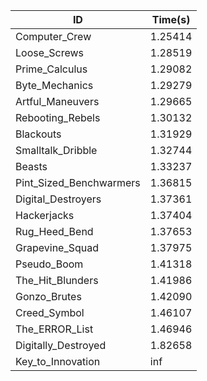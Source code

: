 |ID|Time(s)|
|-|-|
|Computer_Crew|1.25414|
|Loose_Screws|1.28519|
|Prime_Calculus|1.29082|
|Byte_Mechanics|1.29279|
|Artful_Maneuvers|1.29665|
|Rebooting_Rebels|1.30132|
|Blackouts|1.31929|
|Smalltalk_Dribble|1.32744|
|Beasts|1.33237|
|Pint_Sized_Benchwarmers|1.36815|
|Digital_Destroyers|1.37361|
|Hackerjacks|1.37404|
|Rug_Heed_Bend|1.37653|
|Grapevine_Squad|1.37975|
|Pseudo_Boom|1.41318|
|The_Hit_Blunders|1.41986|
|Gonzo_Brutes|1.42090|
|Creed_Symbol|1.46107|
|The_ERROR_List|1.46946|
|Digitally_Destroyed|1.82658|
|Key_to_Innovation|inf|
